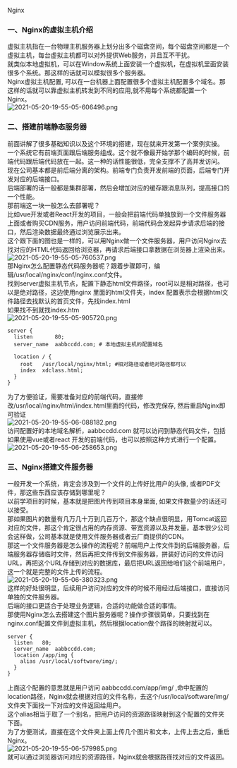 Nginx
<a name="Cs1SN"></a>
### 一、Nginx的虚拟主机介绍 
虚拟主机指在一台物理主机服务器上划分出多个磁盘空间，每个磁盘空间都是一个虚拟主机，每台虚拟主机都可以对外提供Web服务，并且互不干扰。<br />就类似本地虚拟机，可以在Window系统上面安装一个虚拟机，在虚拟机里面安装很多个系统。那这样的话就可以模拟很多个服务器。<br />Nginx虚拟主机配置, 可以在一台机器上面配置很多个虚拟主机配置多个域名。那这样的话就可以靠虚拟主机转发到不同的应用,就不用每个系统都配置一个Nginx。<br />![2021-05-20-19-55-05-606496.png](https://cdn.nlark.com/yuque/0/2021/png/396745/1621512129372-d6178073-d733-465d-91e2-cadb051737b5.png#clientId=ub9f95e69-f6d1-4&from=ui&id=uf06798fd&originHeight=603&originWidth=1038&originalType=binary&size=1881462&status=done&style=shadow&taskId=u56f087d1-96fd-4e6e-a537-c252d558ebc)
<a name="Ytqal"></a>
### 二、搭建前端静态服务器 
前面讲解了很多基础知识以及这个环境的搭建，现在就来开发第一个案例实操。<br />一个系统它有前端页面跟后端服务组成。这个就不像最开始学那个编码的时候，前端代码跟后端代码放在一起。这一种的话性能很低，完全支撑不了高并发访问。<br />现在公司基本都是前后端分离的架构。前端专门负责开发前端的页面，后端专门开发对应的后端接口。<br />后端部署的话一般都是集群部署，然后会增加对应的缓存跟消息队列，提高接口的一个性能。<br />那前端这一块一般怎么去部署呢？<br />比如vue开发或者React开发的项目，一般会把前端代码单独放到一个文件服务器上面或者购买CDN服务，用户访问前端代码，前端代码会发起异步请求后端的接口，然后渲染数据最终通过浏览展示出来。<br />这个跟下面的图也是一样的，可以用Nginx做一个文件服务器，用户访问Nginx去找对应的HTML代码返回给浏览器，再请求后端接口拿数据在浏览器上渲染出来。<br />![2021-05-20-19-55-05-760537.png](https://cdn.nlark.com/yuque/0/2021/png/396745/1621512167052-6885f4d3-7f72-4e8b-9a26-5dfb8b3dcd47.png#clientId=ub9f95e69-f6d1-4&from=ui&id=u4c4e2d1b&originHeight=249&originWidth=815&originalType=binary&size=610116&status=done&style=none&taskId=uc88e43a7-01dd-44a1-999e-b174cdb87f4)<br />那Nginx怎么配置静态代码服务器呢？跟着步骤即可，编辑/usr/local/nginx/conf/nginx.conf文件。<br />找到server虚拟主机节点，配置下静态html文件路径，root可以是相对路径，也可以是绝对路径，这边使用nginx 里面的html文件夹，index 配置表示会根据html文件路径去找默认的首页文件，先找index.html<br />如果找不到就找index.htm<br />![2021-05-20-19-55-05-905720.png](https://cdn.nlark.com/yuque/0/2021/png/396745/1621512175041-d4432b6e-1f2a-44e2-8a04-3a6c2a881d62.png#clientId=ub9f95e69-f6d1-4&from=ui&id=u3f41c3cc&originHeight=465&originWidth=851&originalType=binary&size=107872&status=done&style=shadow&taskId=u44e1efdd-6d37-42a3-9474-ce3c81bb686)
```nginx
server {
  listen       80;
  server_name  aabbccdd.com; # 本地虚拟主机的配置域名

  location / {
    root   /usr/local/nginx/html; #相对路径或者绝对路径都可以
    index  xdclass.html;
  }
}
```
为了方便验证，需要准备对应的前端代码，直接修改/usr/local/nginx/html/index.html里面的代码，修改完保存, 然后重启Nginx即可验证<br />![2021-05-20-19-55-06-088182.png](https://cdn.nlark.com/yuque/0/2021/png/396745/1621512186455-f7654df8-61ca-4902-9577-6bd920c774da.png#clientId=ub9f95e69-f6d1-4&from=ui&id=ue193ecac&originHeight=462&originWidth=847&originalType=binary&size=146981&status=done&style=shadow&taskId=ud7d50506-d84c-4d2c-aeb0-18dcfa65a34)<br />访问配置好的本地域名解析，aabbccdd.com 就可以访问到静态代码文件，包括如果使用vue或者react 开发的前端代码，也可以按照这种方式进行一个配置。<br />![2021-05-20-19-55-06-258653.png](https://cdn.nlark.com/yuque/0/2021/png/396745/1621512195645-c40e5182-bec0-4668-bba1-53982da57636.png#clientId=ub9f95e69-f6d1-4&from=ui&id=u198bb12a&originHeight=611&originWidth=1080&originalType=binary&size=86366&status=done&style=shadow&taskId=ua2e0e5c5-4322-4d8d-a27d-32c0dd6d4ca)
<a name="yDPmm"></a>
### 三、Nginx搭建文件服务器 
一般开发一个系统，肯定会涉及到一个文件的上传好比用户的头像, 或者PDF文件，那这些东西应该存储到哪里呢？<br />以前学项目的时候，基本就是把图片传到项目本身里面, 如果文件数量少的话还可以接受。<br />那如果图片的数量有几万几十万到几百万个，那这个缺点很明显，用Tomcat返回对应的文件，那这个肯定很占用的内存资源、带宽资源以及并发量，基本很少公司会这样做，公司基本就是使用文件服务器或者云厂商提供的CDN。<br />那这一个文件服务器是怎么操作的流程呢？前端用户上传文件到的后端服务器，后端服务器存储临时文件，然后再把文件传到文件服务器，拼装好访问的文件访问URL，再把这个URL存储到对应的数据库，最后把URL返回给咱们这个前端用户，这一个就是完整的文件上传的流程。<br />![2021-05-20-19-55-06-380323.png](https://cdn.nlark.com/yuque/0/2021/png/396745/1621512379151-bab0c413-0a0b-40d0-92ee-3b9540f03938.png#clientId=ub9f95e69-f6d1-4&from=ui&id=udb22f2d9&originHeight=592&originWidth=922&originalType=binary&size=1640786&status=done&style=shadow&taskId=ude94b86d-b308-4e58-8c84-74d2147eb21)<br />这样的好处很明显，后续用户访问对应的文件的时候不用经过后端接口，直接访问单独的文件服务器。<br />后端的接口更适合于处理业务逻辑，合适的功能做合适的事情。<br />那使用Nginx怎么去搭建这个图片服务器呢？操作步骤很简单，只要找到在nginx.conf配置文件到虚拟主机，然后根据location做个路径的映射就可以。
```nginx
server {
  listen   80;
  server_name  aabbccdd.com;
  location /app/img {
    alias /usr/local/software/img/;
  }
}
```
上面这个配置的意思就是用户访问 aabbccdd.com/app/img/ ,命中配置的location路径，Nginx就会根据对应的文件名称，去这个/usr/local/software/img/文件夹下面找一下对应的文件返回给用户。<br />这个alias相当于取了一个别名，把用户访问的资源路径映射到这个配置的文件夹下面。<br />为了方便测试，直接在这个文件夹上面上传几个图片和文本，上传上去之后，重启Nginx。<br />![2021-05-20-19-55-06-579985.png](https://cdn.nlark.com/yuque/0/2021/png/396745/1621512398931-51ff36a0-8d48-4335-836c-b7ca7f637788.png#clientId=ub9f95e69-f6d1-4&from=ui&id=u28f958f8&originHeight=496&originWidth=874&originalType=binary&size=253326&status=done&style=none&taskId=ua7f0da66-f4a4-4752-a2ce-5b74cd95262)<br />就可以通过浏览器访问对应的资源路径，Nginx就会根据路径找对应的文件返回。
